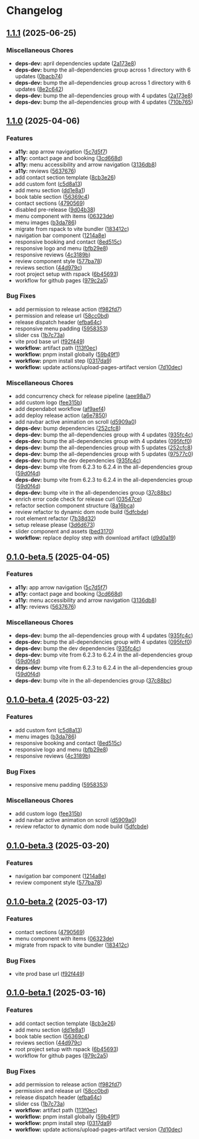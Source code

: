 # Changelog

## [1.1.1](https://github.com/bozzelliandrea/cafeteria-website/compare/cafeteria-website-v1.1.0...cafeteria-website-v1.1.1) (2025-06-25)


### Miscellaneous Chores

* **deps-dev:** april dependencies update ([2a173e8](https://github.com/bozzelliandrea/cafeteria-website/commit/2a173e810a4fed8652c3880f110b5e3662f80f2f))
* **deps-dev:** bump the all-dependencies group across 1 directory with 6 updates ([0bacb74](https://github.com/bozzelliandrea/cafeteria-website/commit/0bacb740afb5f67925755a1c39d9bf53168ab2b3))
* **deps-dev:** bump the all-dependencies group across 1 directory with 6 updates ([8e2c642](https://github.com/bozzelliandrea/cafeteria-website/commit/8e2c642480f0eac362ff82d4121281fb830d784e))
* **deps-dev:** bump the all-dependencies group with 4 updates ([2a173e8](https://github.com/bozzelliandrea/cafeteria-website/commit/2a173e810a4fed8652c3880f110b5e3662f80f2f))
* **deps-dev:** bump the all-dependencies group with 4 updates ([710b765](https://github.com/bozzelliandrea/cafeteria-website/commit/710b765c12f5ddb51c693e3590081f28ad0eec9a))

## [1.1.0](https://github.com/bozzelliandrea/cafeteria-website/compare/cafeteria-website-v1.0.0...cafeteria-website-v1.1.0) (2025-04-06)


### Features

* **a11y:** app arrow navigation ([5c7d5f7](https://github.com/bozzelliandrea/cafeteria-website/commit/5c7d5f7e7f5fe0490bad489feed18be7885e93d3))
* **a11y:** contact page and booking ([3cd668d](https://github.com/bozzelliandrea/cafeteria-website/commit/3cd668de57a3d929ec42d94417629c885d60a7dc))
* **a11y:** menu accessibility and arrow navigation ([3136db8](https://github.com/bozzelliandrea/cafeteria-website/commit/3136db890afdb840e63ad4e5e941bd0e0a60c88d))
* **a11y:** reviews ([5637676](https://github.com/bozzelliandrea/cafeteria-website/commit/56376763822f90453c5595269e0e433374c8de8a))
* add contact section template ([8cb3e26](https://github.com/bozzelliandrea/cafeteria-website/commit/8cb3e264da78da500163a295d594dcf98df18a8f))
* add custom font ([c5d8a13](https://github.com/bozzelliandrea/cafeteria-website/commit/c5d8a13b620a469a72ee0ef15fb0893bfa124aea))
* add menu section ([dd1e8a1](https://github.com/bozzelliandrea/cafeteria-website/commit/dd1e8a15d1f37f8616a4ecb3ff7c18ec6da3eb39))
* book table section ([56369c4](https://github.com/bozzelliandrea/cafeteria-website/commit/56369c41560097795279187ec6f8fbc9d5471c98))
* contact sections ([4790569](https://github.com/bozzelliandrea/cafeteria-website/commit/47905692456a08a987cbd5d22f9054fbd8bfaf77))
* disabled pre-release ([9d04b38](https://github.com/bozzelliandrea/cafeteria-website/commit/9d04b384a37d7ad07484d4fa4a7020ff7a73da94))
* menu component with items ([06323de](https://github.com/bozzelliandrea/cafeteria-website/commit/06323de577fdd58392c54ba863a2d7c5258b88f2))
* menu images ([b3da786](https://github.com/bozzelliandrea/cafeteria-website/commit/b3da786accd9981ded477c210594477e2e04ea8f))
* migrate from rspack to vite bundler ([183412c](https://github.com/bozzelliandrea/cafeteria-website/commit/183412c18b186af177101c6d23099eef368b20c8))
* navigation bar component ([1214a8e](https://github.com/bozzelliandrea/cafeteria-website/commit/1214a8ebe8f03a323d84da4de43683833c5c2a9d))
* responsive booking and contact ([8ed515c](https://github.com/bozzelliandrea/cafeteria-website/commit/8ed515c5b56ec873cf6e63d3e79208ba95325e10))
* responsive logo and menu ([bfb29e8](https://github.com/bozzelliandrea/cafeteria-website/commit/bfb29e8b48779467b3c1cbc3722a7f04fe00f540))
* responsive reviews ([4c3189b](https://github.com/bozzelliandrea/cafeteria-website/commit/4c3189b53f199d0a50aff7de6b0fea3f00873c84))
* review component style ([577ba78](https://github.com/bozzelliandrea/cafeteria-website/commit/577ba78a3921092e0325d72a2960194140c540e4))
* reviews section ([44d979c](https://github.com/bozzelliandrea/cafeteria-website/commit/44d979ce9d1d59981fa8d10498dd659b57d28701))
* root project setup with rspack ([6b45693](https://github.com/bozzelliandrea/cafeteria-website/commit/6b4569372f5c6dafebe8ed61964f5db2d030bc98))
* workflow for github pages ([979c2a5](https://github.com/bozzelliandrea/cafeteria-website/commit/979c2a5704e38bbc063180b5516fb34583a24358))


### Bug Fixes

* add permission to release action ([f982fd7](https://github.com/bozzelliandrea/cafeteria-website/commit/f982fd7b83d361b5c0eff0653d19e9b7c3a0efd6))
* permission and release url ([58cc0bd](https://github.com/bozzelliandrea/cafeteria-website/commit/58cc0bdd97b687ab904ec44dc2ffa1ca3283b3c3))
* release dispatch header ([efba64c](https://github.com/bozzelliandrea/cafeteria-website/commit/efba64c71e86fb0403a4a9f898cefd0eccd83494))
* responsive menu padding ([5958353](https://github.com/bozzelliandrea/cafeteria-website/commit/5958353b733da2a9561d4e3546874855905f4bc1))
* slider css ([1b7c73a](https://github.com/bozzelliandrea/cafeteria-website/commit/1b7c73af1ca6ef7ad59e06aa6da4da77c9af9d90))
* vite prod base url ([f92f449](https://github.com/bozzelliandrea/cafeteria-website/commit/f92f449be7138f9405ec6232b66bb501bfdc6ae2))
* **workflow:** artifact path ([113f0ec](https://github.com/bozzelliandrea/cafeteria-website/commit/113f0ec764bbabac38335bb987362f5981020ee4))
* **workflow:** pnpm install globally ([59b49f1](https://github.com/bozzelliandrea/cafeteria-website/commit/59b49f1957a708434abb09af15c9a65fb3fda99b))
* **workflow:** pnpm install step ([0317da9](https://github.com/bozzelliandrea/cafeteria-website/commit/0317da936fe6b706ad8e75e4ca15f7c8347d18fc))
* **workflow:** update actions/upload-pages-artifact version ([7d10dec](https://github.com/bozzelliandrea/cafeteria-website/commit/7d10decfa7d10005b6f6ec4f29b85d3d4640c0c7))


### Miscellaneous Chores

* add concurrency check for release pipeline ([aee98a7](https://github.com/bozzelliandrea/cafeteria-website/commit/aee98a73fea09c8f10a3d3b1522bcb5db62f3379))
* add custom logo ([fee315b](https://github.com/bozzelliandrea/cafeteria-website/commit/fee315bebb63af4ab32ae92fd2cefac7b865cbf6))
* add dependabot workflow ([af9aef4](https://github.com/bozzelliandrea/cafeteria-website/commit/af9aef477cabaac7ffb2419e3c5a02d9857837cf))
* add deploy release action ([a6e7850](https://github.com/bozzelliandrea/cafeteria-website/commit/a6e7850c0c39db571238d5c6237c53c74f72f027))
* add navbar active animation on scroll ([d5909a0](https://github.com/bozzelliandrea/cafeteria-website/commit/d5909a00000ea1ae5ab22d390e11383b08d540eb))
* **deps-dev:** bump dependencies ([252cfc8](https://github.com/bozzelliandrea/cafeteria-website/commit/252cfc81dee6752a7f83d59acf2e53ad8aebd4a3))
* **deps-dev:** bump the all-dependencies group with 4 updates ([935fc4c](https://github.com/bozzelliandrea/cafeteria-website/commit/935fc4c3c5e198c493a9ae63fef74420d5091e58))
* **deps-dev:** bump the all-dependencies group with 4 updates ([095fcf0](https://github.com/bozzelliandrea/cafeteria-website/commit/095fcf08a781fcd1cfc8410349652693716c70e9))
* **deps-dev:** bump the all-dependencies group with 5 updates ([252cfc8](https://github.com/bozzelliandrea/cafeteria-website/commit/252cfc81dee6752a7f83d59acf2e53ad8aebd4a3))
* **deps-dev:** bump the all-dependencies group with 5 updates ([97577c0](https://github.com/bozzelliandrea/cafeteria-website/commit/97577c0f887e9a281f102cb81b59a743e0a2e69e))
* **deps-dev:** bump the dev dependencies ([935fc4c](https://github.com/bozzelliandrea/cafeteria-website/commit/935fc4c3c5e198c493a9ae63fef74420d5091e58))
* **deps-dev:** bump vite from 6.2.3 to 6.2.4 in the all-dependencies group ([59d0f4d](https://github.com/bozzelliandrea/cafeteria-website/commit/59d0f4d86bc412589f09dd5e5657a8dc18269f79))
* **deps-dev:** bump vite from 6.2.3 to 6.2.4 in the all-dependencies group ([59d0f4d](https://github.com/bozzelliandrea/cafeteria-website/commit/59d0f4d86bc412589f09dd5e5657a8dc18269f79))
* **deps-dev:** bump vite in the all-dependencies group ([37c88bc](https://github.com/bozzelliandrea/cafeteria-website/commit/37c88bc4a785c698cceca2e08f8d69c99a00888f))
* enrich error code check for release curl ([03547ce](https://github.com/bozzelliandrea/cafeteria-website/commit/03547ce0b9ef6417b38531fdf80dd0a8c975a049))
* refactor section component structure ([8a16bca](https://github.com/bozzelliandrea/cafeteria-website/commit/8a16bca059c3071fc736646db9b7695459b9f728))
* review refactor to dynamic dom node build ([5dfcbde](https://github.com/bozzelliandrea/cafeteria-website/commit/5dfcbde97aa31a39835e15aad296a918ba29983f))
* root element refactor ([7b38d32](https://github.com/bozzelliandrea/cafeteria-website/commit/7b38d3266330fc0be812ae7521f8568d2f94eebb))
* setup release please ([3d6d673](https://github.com/bozzelliandrea/cafeteria-website/commit/3d6d673eb4dbcfcfe9ab426b89271a9924f6bd88))
* slider component and assets ([bed3170](https://github.com/bozzelliandrea/cafeteria-website/commit/bed3170fa0a90ade00bbc54ace61906f65985018))
* **workflow:** replace deploy step with download artifact ([d9d0a19](https://github.com/bozzelliandrea/cafeteria-website/commit/d9d0a19bdffd1f8d8450ff51b1827ec891f7f8e3))

## [0.1.0-beta.5](https://github.com/bozzelliandrea/cafeteria-website/compare/cafeteria-website-v0.1.0-beta.4...cafeteria-website-v0.1.0-beta.5) (2025-04-05)

### Features

- **a11y:** app arrow navigation ([5c7d5f7](https://github.com/bozzelliandrea/cafeteria-website/commit/5c7d5f7e7f5fe0490bad489feed18be7885e93d3))
- **a11y:** contact page and booking ([3cd668d](https://github.com/bozzelliandrea/cafeteria-website/commit/3cd668de57a3d929ec42d94417629c885d60a7dc))
- **a11y:** menu accessibility and arrow navigation ([3136db8](https://github.com/bozzelliandrea/cafeteria-website/commit/3136db890afdb840e63ad4e5e941bd0e0a60c88d))
- **a11y:** reviews ([5637676](https://github.com/bozzelliandrea/cafeteria-website/commit/56376763822f90453c5595269e0e433374c8de8a))

### Miscellaneous Chores

- **deps-dev:** bump the all-dependencies group with 4 updates ([935fc4c](https://github.com/bozzelliandrea/cafeteria-website/commit/935fc4c3c5e198c493a9ae63fef74420d5091e58))
- **deps-dev:** bump the all-dependencies group with 4 updates ([095fcf0](https://github.com/bozzelliandrea/cafeteria-website/commit/095fcf08a781fcd1cfc8410349652693716c70e9))
- **deps-dev:** bump the dev dependencies ([935fc4c](https://github.com/bozzelliandrea/cafeteria-website/commit/935fc4c3c5e198c493a9ae63fef74420d5091e58))
- **deps-dev:** bump vite from 6.2.3 to 6.2.4 in the all-dependencies group ([59d0f4d](https://github.com/bozzelliandrea/cafeteria-website/commit/59d0f4d86bc412589f09dd5e5657a8dc18269f79))
- **deps-dev:** bump vite from 6.2.3 to 6.2.4 in the all-dependencies group ([59d0f4d](https://github.com/bozzelliandrea/cafeteria-website/commit/59d0f4d86bc412589f09dd5e5657a8dc18269f79))
- **deps-dev:** bump vite in the all-dependencies group ([37c88bc](https://github.com/bozzelliandrea/cafeteria-website/commit/37c88bc4a785c698cceca2e08f8d69c99a00888f))

## [0.1.0-beta.4](https://github.com/bozzelliandrea/cafeteria-website/compare/cafeteria-website-v0.1.0-beta.3...cafeteria-website-v0.1.0-beta.4) (2025-03-22)

### Features

- add custom font ([c5d8a13](https://github.com/bozzelliandrea/cafeteria-website/commit/c5d8a13b620a469a72ee0ef15fb0893bfa124aea))
- menu images ([b3da786](https://github.com/bozzelliandrea/cafeteria-website/commit/b3da786accd9981ded477c210594477e2e04ea8f))
- responsive booking and contact ([8ed515c](https://github.com/bozzelliandrea/cafeteria-website/commit/8ed515c5b56ec873cf6e63d3e79208ba95325e10))
- responsive logo and menu ([bfb29e8](https://github.com/bozzelliandrea/cafeteria-website/commit/bfb29e8b48779467b3c1cbc3722a7f04fe00f540))
- responsive reviews ([4c3189b](https://github.com/bozzelliandrea/cafeteria-website/commit/4c3189b53f199d0a50aff7de6b0fea3f00873c84))

### Bug Fixes

- responsive menu padding ([5958353](https://github.com/bozzelliandrea/cafeteria-website/commit/5958353b733da2a9561d4e3546874855905f4bc1))

### Miscellaneous Chores

- add custom logo ([fee315b](https://github.com/bozzelliandrea/cafeteria-website/commit/fee315bebb63af4ab32ae92fd2cefac7b865cbf6))
- add navbar active animation on scroll ([d5909a0](https://github.com/bozzelliandrea/cafeteria-website/commit/d5909a00000ea1ae5ab22d390e11383b08d540eb))
- review refactor to dynamic dom node build ([5dfcbde](https://github.com/bozzelliandrea/cafeteria-website/commit/5dfcbde97aa31a39835e15aad296a918ba29983f))

## [0.1.0-beta.3](https://github.com/bozzelliandrea/cafeteria-website/compare/cafeteria-website-v0.1.0-beta.2...cafeteria-website-v0.1.0-beta.3) (2025-03-20)

### Features

- navigation bar component ([1214a8e](https://github.com/bozzelliandrea/cafeteria-website/commit/1214a8ebe8f03a323d84da4de43683833c5c2a9d))
- review component style ([577ba78](https://github.com/bozzelliandrea/cafeteria-website/commit/577ba78a3921092e0325d72a2960194140c540e4))

## [0.1.0-beta.2](https://github.com/bozzelliandrea/cafeteria-website/compare/cafeteria-website-v0.1.0-beta.1...cafeteria-website-v0.1.0-beta.2) (2025-03-17)

### Features

- contact sections ([4790569](https://github.com/bozzelliandrea/cafeteria-website/commit/47905692456a08a987cbd5d22f9054fbd8bfaf77))
- menu component with items ([06323de](https://github.com/bozzelliandrea/cafeteria-website/commit/06323de577fdd58392c54ba863a2d7c5258b88f2))
- migrate from rspack to vite bundler ([183412c](https://github.com/bozzelliandrea/cafeteria-website/commit/183412c18b186af177101c6d23099eef368b20c8))

### Bug Fixes

- vite prod base url ([f92f449](https://github.com/bozzelliandrea/cafeteria-website/commit/f92f449be7138f9405ec6232b66bb501bfdc6ae2))

## [0.1.0-beta.1](https://github.com/bozzelliandrea/cafeteria-website/compare/cafeteria-website-v0.0.1-beta.1...cafeteria-website-v0.1.0-beta.1) (2025-03-16)

### Features

- add contact section template ([8cb3e26](https://github.com/bozzelliandrea/cafeteria-website/commit/8cb3e264da78da500163a295d594dcf98df18a8f))
- add menu section ([dd1e8a1](https://github.com/bozzelliandrea/cafeteria-website/commit/dd1e8a15d1f37f8616a4ecb3ff7c18ec6da3eb39))
- book table section ([56369c4](https://github.com/bozzelliandrea/cafeteria-website/commit/56369c41560097795279187ec6f8fbc9d5471c98))
- reviews section ([44d979c](https://github.com/bozzelliandrea/cafeteria-website/commit/44d979ce9d1d59981fa8d10498dd659b57d28701))
- root project setup with rspack ([6b45693](https://github.com/bozzelliandrea/cafeteria-website/commit/6b4569372f5c6dafebe8ed61964f5db2d030bc98))
- workflow for github pages ([979c2a5](https://github.com/bozzelliandrea/cafeteria-website/commit/979c2a5704e38bbc063180b5516fb34583a24358))

### Bug Fixes

- add permission to release action ([f982fd7](https://github.com/bozzelliandrea/cafeteria-website/commit/f982fd7b83d361b5c0eff0653d19e9b7c3a0efd6))
- permission and release url ([58cc0bd](https://github.com/bozzelliandrea/cafeteria-website/commit/58cc0bdd97b687ab904ec44dc2ffa1ca3283b3c3))
- release dispatch header ([efba64c](https://github.com/bozzelliandrea/cafeteria-website/commit/efba64c71e86fb0403a4a9f898cefd0eccd83494))
- slider css ([1b7c73a](https://github.com/bozzelliandrea/cafeteria-website/commit/1b7c73af1ca6ef7ad59e06aa6da4da77c9af9d90))
- **workflow:** artifact path ([113f0ec](https://github.com/bozzelliandrea/cafeteria-website/commit/113f0ec764bbabac38335bb987362f5981020ee4))
- **workflow:** pnpm install globally ([59b49f1](https://github.com/bozzelliandrea/cafeteria-website/commit/59b49f1957a708434abb09af15c9a65fb3fda99b))
- **workflow:** pnpm install step ([0317da9](https://github.com/bozzelliandrea/cafeteria-website/commit/0317da936fe6b706ad8e75e4ca15f7c8347d18fc))
- **workflow:** update actions/upload-pages-artifact version ([7d10dec](https://github.com/bozzelliandrea/cafeteria-website/commit/7d10decfa7d10005b6f6ec4f29b85d3d4640c0c7))

